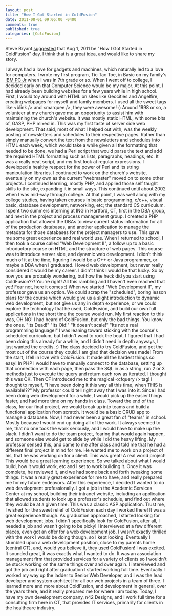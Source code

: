 ```yaml
---
layout: post
title: "How I Got Started in ColdFusion"
date: 2011-08-01 09:06:00 -0400
comments: true
published: true
categories: [ColdFusion]
---
```


Steve Bryant [suggested](http://www.bryantwebconsulting.com/blog/index.cfm/2011/7/20/August-1-2011-is-How-I-Started-ColdFusion-Day) that Aug 1, 2011 be "How I Got Started in ColdFusion" day. I think that is a great idea, and would like to share my story.
<!-- more -->
I always had a love for gadgets and machines, which naturally led to a love for computers.  I wrote my first program, Tic Tac Toe, in Basic on my family's [IBM PC Jr](http://en.wikipedia.org/wiki/IBM_PCjr) when I was in 7th grade or so.
When I went off to college, I decided early on that Computer Science would be my major.  At this point, I had already been building websites for a few years while in high school.  First, I would toy around with HTML on sites like Geocities and Angelfire, creating webpages for myself and family members.  I used all the sweet tags like &lt;blink /&gt; and &lt;marquee /&gt;, they were awesome! :)
Around 1998 or so, a volunteer at my church gave me an opportunity to assist him with maintaining the church's website.  It was mostly static HTML, with some bits of, GASP, PHP mixed in.  This was my first taste of server side web development.  That said, most of what I helped out with, was the weekly posting of newsletters and schedules to their respective pages.  Rather than simply manually convert the text from the newsletters and schedules into HTML each week, which would take a while given all the formatting that needed to be done, we had a Perl script that would parse the text and add the required HTML formatting such as lists, paragraphs, headings, etc.  It was a really neat script, and my first look at regular expressions.  I developed a healthy respect for the power of Perl and its string manipulation libraries.
I continued to work on the church's website, eventually on my own as the current "webmaster" moved on to some other projects.  I continued learning, mostly PHP, and applied those self taught skills to the site, expanding it in small ways.  This continued until about 2002 when I was mid-way through college.
At that point, I was well along with my college studies, having taken courses in basic programming, c/c++, visual basic, database development, networking, etc; the standard CS curriculum.  I spent two summers interning at ING in Hartford, CT, first in the DBA group, and next in the project and process management group.  I created a PHP application that allowed the DBAs to view current status information for all of the production databases, and another application to manage the metadata for those databases for the project managers to use.  This gave me some great experience and real world use.
When I returned to school, I then took a course called "Web Development II", a follow up to a basic introductory course on HTML and the structure of web pages.  This course was to introduce server side, and dynamic web development.  I didn't think much of it at the time, figuring I would be a C++ or Java programmer, or maybe a DBA when I graduated.  I loved web development, but never really considered it would be my career.  I didn't think I would be that lucky.
So by now you are probably wondering, but how the heck did you start using ColdFusion??!  You're right!  All this rambling and I haven't even reached that yet!  Fear not, here it comes :)
When we started "Web Development II", my professor gave us an option.  We could scrap the "scheduled", boring lesson plans for the course which would give us a slight introduction to dynamic web development, but not give us any in depth experience, or we could explore the technology that he used, ColdFusion, and build our own full applications in the short time the course would run.
My first reaction to this was, OH NO!  I had heard of ColdFusion, but only the bad things.  You know the ones.  "Its Dead!" "Its Old!" "It doesn't scale!" "Its not a real programming language!"  I was leaning toward sticking with the course's scheduled curriculum, but I didn't want to rock the boat.  I figured that I had been doing this already for a while, and I didn't need in depth anyways, I just wanted the credits. :)
The class decided to try ColdFusion, and get the most out of the course they could.  I am glad that decision was made!  From the start, I fell in love with ColdFusion.  It made all the hardest things so easy!  In PHP I would have to manually connect to the database, setting up that connection with each page, then pass the SQL in as a string, run 2 or 3 methods just to execute the query and return each row as iterated.  I thought this was OK.  Then CF introduced me to the magical &lt;cfquery /&gt; tag! I thought to myself, "I have been doing it this way all this time, when THIS is available!??"
My professor could tell right away that I was into it.  Since I had been doing web development for a while, I would pick up the easier things faster, and had more time on my hands in class.  Toward the end of the class, for our final project, we would break up into teams and build a functional application from scratch.  It would be a basic CRUD app to manage a database.
Now, I had never been a great fan of "teams" in school.  Mostly because I would end up doing all of the work.  It always seemed to me, that no one took the work seriously, and I would have to make up the slack.  I didn't want to do the team project, fearing that would again happen, and someone else would get to slide by while I did the heavy lifting.
My professor sensed this, and came to me after class and told me that he had a different final project in mind for me.  He wanted me to work on a project of his, that he was working on for a client.  This was great!  A real world project!  This would be a great learning experience.  So we talked about what I would build, how it would work, etc and I set to work building it.  Once it was complete, he reviewed it, and we had some back and forth tweaking some things.  It was a really great experience for me to have, and really prepared me for my future endeavors.
After this experience, I decided I wanted to do web development professionally.  I got a job in the Academic Services Center at my school, building their intranet website, including an application that allowed students to look up a professor's schedule, and find out where they would be at a given time.  This was a classic ASP application.  Trust me, I wished for the sweet relief of ColdFusion each day I worked there!  It was a great experience though.
As graduation approached, I started looking for web development jobs.  I didn't specifically look for ColdFusion, after all, I needed a job and wasn't going to be picky!  I interviewed at a few different places, even got an offer for a web development job.  I wasn't exactly thrilled with the work I would be doing though, so I kept looking.
Eventually I stumbled upon a web development position, close to my parents home (central CT), and, would you believe it, they used ColdFusion!  I was excited.  It sounded great, it was exactly what I wanted to do.  It was an association management firm that provided services for a variety of clients so I wouldn't be stuck working on the same things over and over again.
I interviewed and got the job and right after graduation I started working full time.  Eventually I worked my way up the ladder to Senior Web Developer, and I was the lead developer and system architect for all our web projects in a team of three.  I learned more and more about ColdFusion, and development in general, over the years there, and it really prepared me for where I am today.
Today, I have my own development company, n42 Designs, and I work full time for a consulting firm here in CT, that provides IT services, primarily for clients in the healthcare industry.